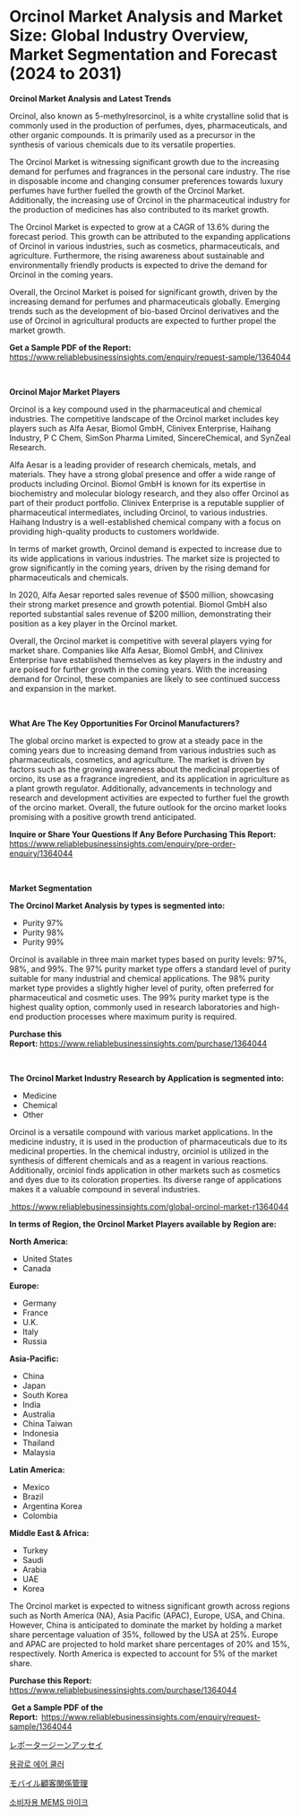 <p><h1>Orcinol Market Analysis and Market Size: Global Industry Overview, Market Segmentation and Forecast (2024 to 2031)</h1></p><p><strong>Orcinol Market Analysis and Latest Trends</strong></p>
<p><p>Orcinol, also known as 5-methylresorcinol, is a white crystalline solid that is commonly used in the production of perfumes, dyes, pharmaceuticals, and other organic compounds. It is primarily used as a precursor in the synthesis of various chemicals due to its versatile properties.</p><p>The Orcinol Market is witnessing significant growth due to the increasing demand for perfumes and fragrances in the personal care industry. The rise in disposable income and changing consumer preferences towards luxury perfumes have further fuelled the growth of the Orcinol Market. Additionally, the increasing use of Orcinol in the pharmaceutical industry for the production of medicines has also contributed to its market growth.</p><p>The Orcinol Market is expected to grow at a CAGR of 13.6% during the forecast period. This growth can be attributed to the expanding applications of Orcinol in various industries, such as cosmetics, pharmaceuticals, and agriculture. Furthermore, the rising awareness about sustainable and environmentally friendly products is expected to drive the demand for Orcinol in the coming years.</p><p>Overall, the Orcinol Market is poised for significant growth, driven by the increasing demand for perfumes and pharmaceuticals globally. Emerging trends such as the development of bio-based Orcinol derivatives and the use of Orcinol in agricultural products are expected to further propel the market growth.</p></p>
<p><strong>Get a Sample PDF of the Report:&nbsp;</strong> <a href="https://www.reliablebusinessinsights.com/enquiry/request-sample/1364044">https://www.reliablebusinessinsights.com/enquiry/request-sample/1364044</a></p>
<p>&nbsp;</p>
<p><strong>Orcinol Major Market Players</strong></p>
<p><p>Orcinol is a key compound used in the pharmaceutical and chemical industries. The competitive landscape of the Orcinol market includes key players such as Alfa Aesar, Biomol GmbH, Clinivex Enterprise, Haihang Industry, P C Chem, SimSon Pharma Limited, SincereChemical, and SynZeal Research.</p><p>Alfa Aesar is a leading provider of research chemicals, metals, and materials. They have a strong global presence and offer a wide range of products including Orcinol. Biomol GmbH is known for its expertise in biochemistry and molecular biology research, and they also offer Orcinol as part of their product portfolio. Clinivex Enterprise is a reputable supplier of pharmaceutical intermediates, including Orcinol, to various industries. Haihang Industry is a well-established chemical company with a focus on providing high-quality products to customers worldwide.</p><p>In terms of market growth, Orcinol demand is expected to increase due to its wide applications in various industries. The market size is projected to grow significantly in the coming years, driven by the rising demand for pharmaceuticals and chemicals.</p><p>In 2020, Alfa Aesar reported sales revenue of $500 million, showcasing their strong market presence and growth potential. Biomol GmbH also reported substantial sales revenue of $200 million, demonstrating their position as a key player in the Orcinol market.</p><p>Overall, the Orcinol market is competitive with several players vying for market share. Companies like Alfa Aesar, Biomol GmbH, and Clinivex Enterprise have established themselves as key players in the industry and are poised for further growth in the coming years. With the increasing demand for Orcinol, these companies are likely to see continued success and expansion in the market.</p></p>
<p>&nbsp;</p>
<p><strong>What Are The Key Opportunities For Orcinol Manufacturers?</strong></p>
<p><p>The global orcino market is expected to grow at a steady pace in the coming years due to increasing demand from various industries such as pharmaceuticals, cosmetics, and agriculture. The market is driven by factors such as the growing awareness about the medicinal properties of orcino, its use as a fragrance ingredient, and its application in agriculture as a plant growth regulator. Additionally, advancements in technology and research and development activities are expected to further fuel the growth of the orcino market. Overall, the future outlook for the orcino market looks promising with a positive growth trend anticipated.</p></p>
<p><strong>Inquire or Share Your Questions If Any Before Purchasing This Report:</strong> <a href="https://www.reliablebusinessinsights.com/enquiry/pre-order-enquiry/1364044">https://www.reliablebusinessinsights.com/enquiry/pre-order-enquiry/1364044</a></p>
<p>&nbsp;</p>
<p><strong>Market Segmentation</strong></p>
<p><strong>The Orcinol Market Analysis by types is segmented into:</strong></p>
<p><ul><li>Purity 97%</li><li>Purity 98%</li><li>Purity 99%</li></ul></p>
<p><p>Orcinol is available in three main market types based on purity levels: 97%, 98%, and 99%. The 97% purity market type offers a standard level of purity suitable for many industrial and chemical applications. The 98% purity market type provides a slightly higher level of purity, often preferred for pharmaceutical and cosmetic uses. The 99% purity market type is the highest quality option, commonly used in research laboratories and high-end production processes where maximum purity is required.</p></p>
<p><strong>Purchase this Report:&nbsp;</strong><a href="https://www.reliablebusinessinsights.com/purchase/1364044">https://www.reliablebusinessinsights.com/purchase/1364044</a></p>
<p>&nbsp;</p>
<p><strong>The Orcinol Market Industry Research by Application is segmented into:</strong></p>
<p><ul><li>Medicine</li><li>Chemical</li><li>Other</li></ul></p>
<p><p>Orcinol is a versatile compound with various market applications. In the medicine industry, it is used in the production of pharmaceuticals due to its medicinal properties. In the chemical industry, orciniol is utilized in the synthesis of different chemicals and as a reagent in various reactions. Additionally, orciniol finds application in other markets such as cosmetics and dyes due to its coloration properties. Its diverse range of applications makes it a valuable compound in several industries.</p></p>
<p><a href="https://www.reliablebusinessinsights.com/global-orcinol-market-r1364044">&nbsp;https://www.reliablebusinessinsights.com/global-orcinol-market-r1364044</a></p>
<p><strong>In terms of Region, the Orcinol Market Players available by Region are:</strong></p>
<p>
    <p> <strong> North America: </strong>
        <ul>
            <li>United States</li>
            <li>Canada</li>
        </ul>
        </p> 
    <p> <strong> Europe: </strong>
        <ul>
            <li>Germany</li>
            <li>France</li>
            <li>U.K.</li>
            <li>Italy</li>
            <li>Russia</li>
        </ul>
        </p> 
    <p> <strong> Asia-Pacific: </strong>
        <ul>
            <li>China</li>
            <li>Japan</li>
            <li>South Korea</li>
            <li>India</li>
            <li>Australia</li>
            <li>China Taiwan</li>
            <li>Indonesia</li>
            <li>Thailand</li>
            <li>Malaysia</li>
        </ul>
        </p> 
    <p> <strong> Latin America: </strong>
        <ul>
            <li>Mexico</li>
            <li>Brazil</li>
            <li>Argentina Korea</li>
            <li>Colombia</li>
        </ul>
        </p> 
    <p> <strong> Middle East & Africa: </strong>
        <ul>
            <li>Turkey</li>
            <li>Saudi</li>
            <li>Arabia</li>
            <li>UAE</li>
            <li>Korea</li>
        </ul>
    </p>
    </p>
<p><p>The Orcinol market is expected to witness significant growth across regions such as North America (NA), Asia Pacific (APAC), Europe, USA, and China. However, China is anticipated to dominate the market by holding a market share percentage valuation of 35%, followed by the USA at 25%. Europe and APAC are projected to hold market share percentages of 20% and 15%, respectively. North America is expected to account for 5% of the market share.</p></p>
<p><strong>Purchase this Report: </strong><a href="https://www.reliablebusinessinsights.com/purchase/1364044">https://www.reliablebusinessinsights.com/purchase/1364044</a></p>
<p>&nbsp;<strong>Get a Sample PDF of the Report:&nbsp;&nbsp;</strong><a href="https://www.reliablebusinessinsights.com/enquiry/request-sample/1364044">https://www.reliablebusinessinsights.com/enquiry/request-sample/1364044</a></p>
<p><strong></strong></p>
<p><p><a href="https://medium.com/@andrade736451/%E3%83%AC%E3%83%9D%E3%83%BC%E3%82%BF%E3%83%BC%E3%82%B8%E3%83%BC%E3%83%B3%E3%82%A2%E3%83%83%E3%82%BB%E3%82%A4%E5%B8%82%E5%A0%B4%E8%AA%BF%E6%9F%BB%E3%83%AC%E3%83%9D%E3%83%BC%E3%83%88-%E3%81%9D%E3%81%AE%E6%AD%B4%E5%8F%B2%E3%81%A8%E4%BA%88%E6%B8%AC2024%E5%B9%B4%E3%81%8B%E3%82%892031%E5%B9%B4-304d68d96d1e">レポータージーンアッセイ</a></p><p><a href="https://medium.com/@corneliutrifa2022/%EB%86%8B-%EC%A0%9C%EC%B2%A0%EC%9A%A9-%EC%98%A8%EB%8F%84%EA%B0%95%ED%95%98%EC%9E%A5-%EC%8B%9C%EC%9E%A5-%EC%84%B1%EA%B3%B5%EC%A0%81%EC%9D%B8-%EB%B9%84%EC%A6%88%EB%8B%88%EC%8A%A4-%EC%A0%84%EB%9E%B5%EC%9D%98-%ED%95%B5%EC%8B%AC-2031%EB%85%84%EA%B9%8C%EC%A7%80-%EC%98%88%EC%B8%A1-209e15fdb98f">용광로 에어 쿨러</a></p><p><a href="https://medium.com/@russellrodriguez2727/%E6%90%BA%E5%B8%AF%E9%9B%BB%E8%A9%B1%E9%A1%A7%E5%AE%A2%E9%96%A2%E4%BF%82%E7%AE%A1%E7%90%86%E5%B8%82%E5%A0%B4%E3%81%AE%E5%88%86%E6%9E%90%E3%81%A82024%E5%B9%B4%E3%81%8B%E3%82%892031%E5%B9%B4%E3%81%BE%E3%81%A7%E3%81%AE%E4%BA%88%E6%B8%AC%E3%82%B5%E3%82%A4%E3%82%BA-0a1f8e65332f">モバイル顧客関係管理</a></p><p><a href="https://medium.com/@anvil67678789/%EC%86%8C%EB%B9%84%EC%9E%90-mems-%EB%A7%88%EC%9D%B4%ED%81%AC%EB%A1%9C%ED%8F%B0-%EC%8B%9C%EC%9E%A5-%EC%8B%9C%EC%9E%A5-%EC%97%B0%ED%8F%89%EA%B7%A0-%EB%B3%B5%ED%95%A9-%EC%84%B1%EC%9E%A5%EC%9C%A8-%EC%8B%9C%EC%9E%A5-%EB%8F%99%ED%96%A5-%EB%B0%8F-%EC%84%B1%EC%9E%A5-%EC%A0%84%EB%9E%B5%EC%97%90-%EB%8C%80%ED%95%9C-%ED%86%B5%EC%B0%B0%EB%A0%A5-deb3b19b4cc7">소비자용 MEMS 마이크</a></p></p>